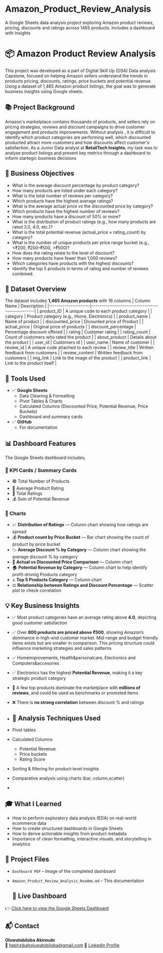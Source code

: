 # Amazon_Product_Review_Analysis
A Google Sheets data analysis project exploring Amazon product reviews, pricing, discounts and ratings across 1465 products. Includes a dashboard with Insights 
# 📦 Amazon Product Review Analysis
This project was developed as a part of Digital Skill Up (DSA) Data analysis Capstone, focused on helping Amazon sellers understand the trends in products pricing, discounts, ratings, price buckets and potential revenue. Using a dataset of 1,465 Amazon product listings, the goal was to generate business insights using Google sheets.
## 📚 Project Background
Amazon's marketplace contains thousands of products, and sellers rely on pricing strategies, reviews and discount campaigns to drive customer engagement and products improvements. Without analysis , it is difficult to identify which product categories are performing well, which discounted producted attract more customers and how discounts affect customer's satisfaction.
As a Junior Data analyst at **RetailTech Insights**, my task was to analyse product listings and present key metrics through a dashboard to inform startegic business decisions 
## 🎯 Business Objectives
- What is the average discount percentage by product category? 
- How many products are listed under each category? 
- What is the total number of reviews per category?  
- Which products have the highest average ratings? 
- What is the average actual price vs the discounted price by category? 
- Which products have the highest number of reviews? 
- How many products have a discount of 50% or more? 
- What is the distribution of product ratings (e.g., how many products are rated 3.0, 
4.0, etc.)? 
- What is the total potential revenue (actual_price × rating_count) by category? 
- What is the number of unique products per price range bucket (e.g., <₹200, 
₹200–₹500, >₹500)? 
- How does the rating relate to the level of discount? 
- How many products have fewer than 1,000 reviews? 
- Which categories have products with the highest discounts? 
- Identify the top 5 products in terms of rating and number of reviews combined. 
## 📂 Dataset Overview
The dataset includes **1,465 Amazon products** with 16 columns
| Column Name         | Description                                     |
|---------------------|-------------------------------------------------|
| product_ID          | A unique code to each product category          |
| category            | Product category (e.g., Home, Electronics)      |
| product_name        | Name of product                                 |
| discounted_price    | Dicounted price of Product                      |
| actual_price	      | Original price of products                      |
| discount_percentage | Percentage discount offered                     |
| rating	            | Customer rating                                 | 
| rating_count 	      | Count of customers who rated the product        |
| about_product	      | Details about the product                       |
| user_id	            | Customers id                                    |
| user_name	          | Name of customer                                |
| review_id	          | A unique code attached to each review           |
| review_title	      | Written feedback from customers                 |
| review_content	    | Written feedback from customers                 |
| img_link            | Link to the image of the product                |
| product_link	      | Link to the product itself                      |
## 🧰 Tools Used
- ✅ **Google Sheets**
  - Data Cleaning & Formatting  
  - Pivot Tables & Charts  
  - Calculated Columns (Discounted Price, Potential Revenue, Price Buckets)  
  - Dashboard and summary cards
- ✅ **GitHub**
  - For documentation
## 📊 Dashboard Features
The Google Sheets dashboard includes;
### 🔹 KPI Cards / Summary Cards
- 🟢 Total Number of Products  
- 🌟 Average Product Rating  
- 💬 Total Ratings
- 💰 Sum of Potential Revenue
### 🔹 Charts
- 📈 **Distribution of Ratings** — Column chart showing how ratings are spread  
- 💰 **Product count by Price Bucket** — Bar chart showing the count of product by price bucket  
- 📉 **Average Discount % by Category** — Column chart showing the average discount % by category
- 🧾 **Actual vs Discounted Price Comparison** — Column chart 
- 🏠 **Potential Revenue by Category** — Column chart to help identify profit-driving Products category 
- 🔝 **Top 5 Products Category** — Column chart  
- ⚖️ **Relationship between Ratings and Discount Percentage** — Scatter plot to check correlation
## 💡 Key Business Insights
- ✅ Most product categories have an average rating above **4.0**, depicting good customer satisfaction
- ✅ Over **800 products are priced above  ₹500**, showing Amazon’s dominance in high-end customer market. Mid-range and budget friendly items exists but are smaller in comparison. This pricing structure could influence marketing strategies and sales patterns
- ✅ Homeimprovements, Health&personalcare, Electronics and Computers&accesories
- ✅ Electronics has the highest **Potential Revenue**, making it a key strategic product category
-  🌟 A few top products dominate the marketplace with **millions of reviews**, and could be used as benchmarks or promoted items
- ❌ There is **no strong correlation** between discount % and ratings 
- ## 🔬 Analysis Techniques Used
  
- Pivot tables 
- Calculated Columns
  - Potential Revenue  
  - Price buckets
  - Rating Score 
- Sorting & filtering for product-level insights  
- Comparative analysis using charts (bar, column,scatter)
- 
## 🎓 What I Learned

- How to perform exploratory data analysis (EDA) on real-world ecommerce data  
- How to create structured dashboards in Google Sheets  
- How to derive actionable insights from product metadata  
- Importance of clean formatting, interactive visuals, and storytelling in analytics

## 📁 Project Files 
- `Dashboard PDF` – Image of the completed dashboard  
- `Amazon_Product_Review_Analysis_Readme.md` – This documentation

  ## 🔗 Live Dashboard

👉 [Click here to view the Google Sheets Dashboard](https://docs.google.com/spreadsheets/d/1UCx_I3XOOxmLdpwe0kngytNN0AmqPgya/edit?gid=1627746479#gid=1627746479)

## 📬 Contact

**Oluwatobiloba Akinnubi**  
📧 hephzibaholuwatobiloba@gmail.com
🔗 [LinkedIn Profile](https://www.linkedin.com/in/oluwatobiloba-akinnubi)  


